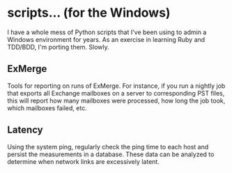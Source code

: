 scripts... (for the Windows)
============================

I have a whole mess of Python scripts that I've been using to admin a Windows environment for years. As an exercise in learning Ruby and TDD/BDD, I'm porting them. Slowly.

ExMerge
-------
Tools for reporting on runs of ExMerge.
For instance, if you run a nightly job that exports all Exchange mailboxes on a server to corresponding PST files, this will report how many mailboxes were processed, how long the job took, which mailboxes failed, etc.

Latency
-------
Using the system ping, regularly check the ping time to each host and persist the measurements in a database. These data can be analyzed to determine when network links are excessively latent.
